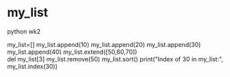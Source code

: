 # my_list
python wk2
  
my_list=[]
my_list.append(10)
my_list.append(20)
my_list.append(30)
my_list.append(40)
my_list.extend([50,60,70])  
del my_list[3]
my_list.remove(50)
my_list.sort()
print("Index of 30 in my_list:", my_list.index(30))
